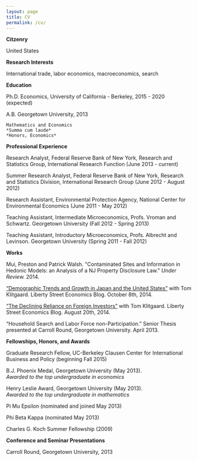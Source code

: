 ```yaml
---
layout: page
title: CV
permalink: /cv/
---
```


**Citzenry**

United States

**Research Interests**

International trade, labor economics, macroeconomics, search

**Education**

Ph.D. Economics, University of California - Berkeley, 2015 - 2020 (expected)

A.B. Georgetown University, 2013  

	Mathematics and Economics  
	*Summa cum laude*  
	*Honors, Economics*

**Professional Experience**

Research Analyst, Federal Reserve Bank of New York, Research and Statistics Group, International Research Function (June 2013 - current)

Summer Research Analyst, Federal Reserve Bank of New York, Research and Statistics Division, International Research Group (June 2012 - August 2012)

Research Assistant, Environmental Protection Agency, National Center for Environmental Economics (June 2011 - May 2012)

Teaching Assistant, Intermediate Microeconomics, Profs. Vroman and Schwartz. Georgetown University (Fall 2012 - Spring 2013)

Teaching Assistant, Introductory Microeconomics, Profs. Albrecht and Levinson. Georgetown University (Spring 2011 - Fall 2012)

**Works**

Mui, Preston and Patrick Walsh. "Contaminated Sites and Information in Hedonic Models: an Analysis of a NJ Property Disclosure Law." *Under Review.* 2014.

[“Demographic Trends and Growth in Japan and the United States”](http://libertystreeteconomics.newyorkfed.org/2014/10/demographic-trends-and-growth-in-japan-and-the-united-states.html) with Tom Klitgaard. Liberty
Street Economics Blog. October 8th, 2014.

[“The Declining Reliance on Foreign Investors”](http://libertystreeteconomics.newyorkfed.org/2014/08/the-declining-us-reliance-on-foreign-investors.html) with Tom Klitgaard. Liberty Street Economics
Blog. August 20th, 2014.

“Household Search and Labor Force non-Participation.” Senior Thesis presented at Carroll
Round, Georgetown University. April 2013.

**Fellowships, Honors, and Awards**

Graduate Research Fellow, UC-Berkeley Clausen Center for International Business and Policy (beginning Fall 2015)

B.J. Phoenix Medal, Georgetown University (May 2013).  
*Awarded to the top undergraduate in economics*

Henry Leslie Award, Georgetown University (May 2013).  
*Awarded to the top undergraduate in mathematics*

Pi Mu Epsilon (nominated and joined May 2013)

Phi Beta Kappa (nominated May 2013)

Charles G. Koch Summer Fellowship (2009)

**Conference and Seminar Presentations**

Carroll Round, Georgetown University, 2013
